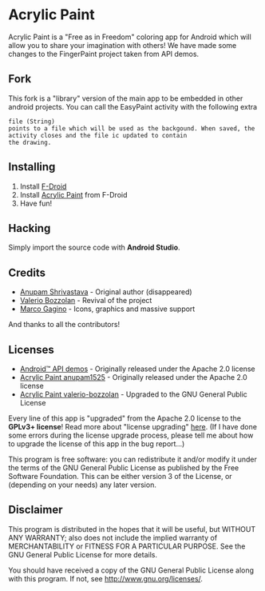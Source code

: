 # Acrylic Paint

Acrylic Paint is a "Free as in Freedom" coloring app for Android which will allow you to share your imagination with others!
We have made some changes to the FingerPaint project taken from API demos.

## Fork ##

This fork is a "library" version of the main app to be embedded in other android projects.
You can call the EasyPaint activity with the following extra

    file (String)
    points to a file which will be used as the backgound. When saved, the activity closes and the file ic updated to contain
    the drawing.

## Installing

1. Install [F-Droid](http://f-droid.org)
2. Install [Acrylic Paint](https://f-droid.org/packages/anupam.acrylic/) from F-Droid
3. Have fun!

## Hacking

Simply import the source code with **Android Studio**.

## Credits

* [Anupam Shrivastava](https://github.com/anupam1525) - Original author (disappeared)
* [Valerio Bozzolan](https://github.com/valerio-bozzolan) - Revival of the project
* [Marco Gagino](https://github.com/marcogagino-22) - Icons, graphics and massive support

And thanks to all the contributors!

## Licenses

* [Android™ API demos](http://developer.android.com/samples/index.html) - Originally released under the Apache 2.0 license
* [Acrylic Paint anupam1525](https://github.com/anupam1525/AcrylicPaint) - Originally released under the Apache 2.0 license
* [Acrylic Paint valerio-bozzolan](https://github.com/valerio-bozzolan/AcrylicPaint) - Upgraded to the GNU General Public License

Every line of this app is "upgraded" from the Apache 2.0 license to the **GPLv3+ license**! Read more about "license upgrading" [here](https://www.gnu.org/licenses/quick-guide-gplv3.html#new-compatible-licenses). (If I have done some errors during the license upgrade process, please tell me about how to upgrade the license of this app in the bug report...)

This program is free software: you can redistribute it and/or modify
it under the terms of the GNU General Public License as published by
the Free Software Foundation. This can be either version 3 of the License, or
(depending on your needs) any later version.

## Disclaimer

This program is distributed in the hopes that it will be useful,
but WITHOUT ANY WARRANTY; also does not include the implied warranty of
MERCHANTABILITY or FITNESS FOR A PARTICULAR PURPOSE. See the
GNU General Public License for more details.

You should have received a copy of the GNU General Public License
along with this program. If not, see <http://www.gnu.org/licenses/>.
